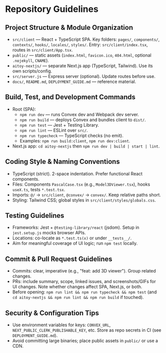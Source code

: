 # Repository Guidelines

## Project Structure & Module Organization
- `src/client` — React + TypeScript SPA. Key folders: `pages/`, `components/`, `contexts/`, `hooks/`, `locales/`, `styles/`. Entry: `src/client/index.tsx`, routes in `src/client/App.tsx`.
- `public/` — static assets (`index.html`, `favicon.ico`, `404.html`, optional `.nojekyll`, `CNAME`).
- `aitoy-nextjs/` — separate Next.js app (TypeScript, Tailwind). Use its own scripts/config.
- `src/server.js` — Express server (optional). Update routes before use.
- `docs/`, `README.md`, `DEPLOYMENT_GUIDE.md` — reference material.

## Build, Test, and Development Commands
- Root (SPA):
  - `npm run dev` — runs Convex dev and Webpack dev server.
  - `npm run build` — deploys Convex and bundles client to `dist/`.
  - `npm run test` — Jest + Testing Library.
  - `npm run lint` — ESLint over `src/`.
  - `npm run typecheck` — TypeScript checks (no emit).
  - Examples: `npm run build:client`, `npm run dev:client`.
- Next.js app: `cd aitoy-nextjs` then `npm run dev | build | start | lint`.

## Coding Style & Naming Conventions
- TypeScript (strict). 2-space indentation. Prefer functional React components.
- Files: Components `PascalCase.tsx` (e.g., `Model3DViewer.tsx`), hooks `useX.ts`, tests `*.test.tsx`.
- Imports: `@/` → `src/client`, `@convex/` → `convex/`. Keep relative paths short.
- Styling: Tailwind CSS; global styles in `src/client/styles/globals.css`.

## Testing Guidelines
- Frameworks: Jest + `@testing-library/react` (jsdom). Setup in `jest.setup.js` mocks browser APIs.
- Locations: co-locate as `*.test.ts(x)` or under `__tests__/`.
- Aim for meaningful coverage of UI logic; run `npm test` locally.

## Commit & Pull Request Guidelines
- Commits: clear, imperative (e.g., "feat: add 3D viewer"). Group related changes.
- PRs: include summary, scope, linked issues, and screenshots/GIFs for UI changes. Note whether changes affect SPA, Next.js, or both.
- Before opening: `npm run lint && npm run typecheck && npm test` (and `cd aitoy-nextjs && npm run lint && npm run build` if touched).

## Security & Configuration Tips
- Use environment variables for keys: `CONVEX_URL`, `NEXT_PUBLIC_CLERK_PUBLISHABLE_KEY`, etc. Store as repo secrets in CI (see `DEPLOYMENT_GUIDE.md`).
- Avoid committing large binaries; place public assets in `public/` or use a CDN.


